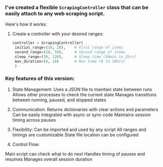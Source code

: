 ### I've created a flexible `ScrapingController` class that can be easily attach to any web scraping script. 

Here's how it works:

1. Create a controller with your desired ranges:
   ```python
   controller = ScrapingController(
    initial_range=(10, 20),    # First range of items
    second_range=(20, 50),     # Second range of items
    sleep_range=(30, 120),     # Sleep time (30min to 2hrs)
    max_duration=(8, 10)       # Run time (8 to 10hrs)
    )
   ```
### Key features of this version:

1. State Management:
   Uses a JSON file to maintain state between runs
   Allows other processes to check the current state
   Manages transitions between running, paused, and stopped states


4. Communication:
   Returns dictionaries with clear actions and parameters
   Can be easily integrated with async or sync code
   Maintains session timing across pauses


5. Flexibility:
   Can be imported and used by any script
   All ranges and timings are customizable
   State file location can be configured


4. Control Flow:

Main script can check what to do next
Handles timing of pauses and resumes
Manages overall session duration
